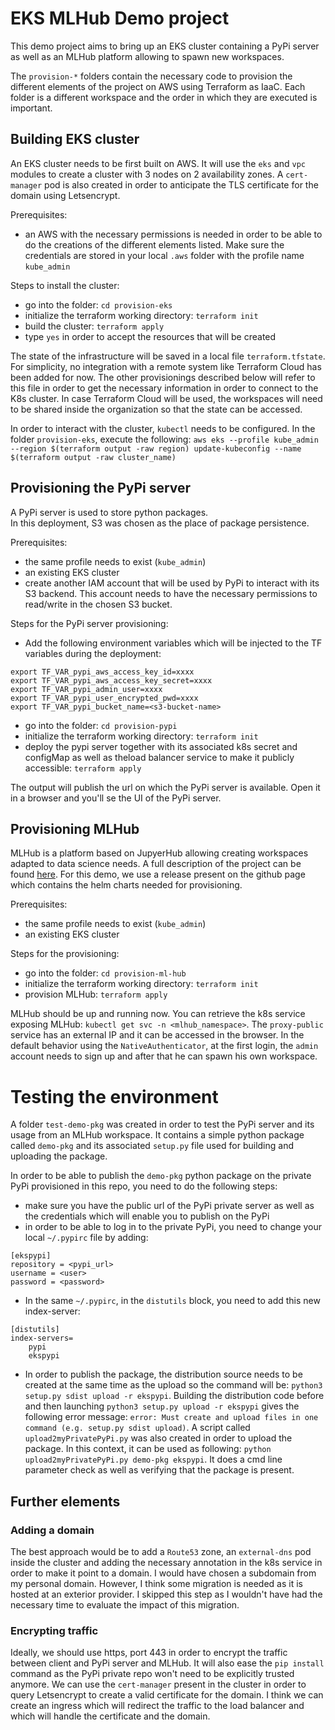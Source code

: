 # EKS MLHub Demo project

This demo project aims to bring up an EKS cluster containing a PyPi server as well as an MLHub platform allowing to spawn new workspaces.


The `provision-*` folders contain the necessary code to provision the different elements of the project on AWS using Terraform as IaaC. Each folder is a different workspace and the order in which they are executed is important.

## Building EKS cluster

An EKS cluster needs to be first built on AWS. It will use the `eks` and `vpc` modules to create a cluster with 3 nodes on 2 availability zones. A `cert-manager` pod is also created in order to anticipate the TLS certificate for the domain using Letsencrypt.

Prerequisites:
- an AWS with the necessary permissions is needed in order to be able to do the creations of the different elements listed. Make sure the credentials are stored in your local `.aws` folder with the profile name `kube_admin`

Steps to install the cluster:
- go into the folder: `cd provision-eks`
- initialize the terraform working directory: `terraform init`
- build the cluster: `terraform apply`
- type `yes` in order to accept the resources that will be created

The state of the infrastructure will be saved in a local file `terraform.tfstate`. For simplicity, no integration with a remote system like Terraform Cloud has been added for now. The other provisionings described below will refer to this file in order to get the necessary information in order to connect to the K8s cluster. In case Terraform Cloud will be used, the workspaces will need to be shared inside the organization so that the state can be accessed.


In order to interact with the cluster, `kubectl` needs to be configured. In the folder `provision-eks`, execute the following: `aws eks --profile kube_admin --region $(terraform output -raw region) update-kubeconfig --name $(terraform output -raw cluster_name)`

## Provisioning the PyPi server

A PyPi server is used to store python packages.  
In this deployment, S3 was chosen as the place of package persistence.  

Prerequisites:
- the same profile needs to exist (`kube_admin`)
- an existing EKS cluster
- create another IAM account that will be used by PyPi to interact with its S3 backend. This account needs to have the necessary permissions to read/write in the chosen S3 bucket.

Steps for the PyPi server provisioning:
- Add the following environment variables which will be injected to the TF variables during the deployment:
```
export TF_VAR_pypi_aws_access_key_id=xxxx
export TF_VAR_pypi_aws_access_key_secret=xxxx
export TF_VAR_pypi_admin_user=xxxx
export TF_VAR_pypi_user_encrypted_pwd=xxxx
export TF_VAR_pypi_bucket_name=<s3-bucket-name>
```
- go into the folder: `cd provision-pypi`
- initialize the terraform working directory: `terraform init`
- deploy the pypi server together with its associated k8s secret and configMap as well as theload balancer service to make it publicly accessible: `terraform apply`

The output will publish the url on which the PyPi server is available. Open it in a browser and you'll se the UI of the PyPi server.

## Provisioning MLHub

MLHub is a platform based on JupyerHub allowing creating workspaces adapted to data science needs. A full description of the project can be found [here](https://github.com/ml-tooling/ml-hub). For this demo, we use a release present on the github page which contains the helm charts needed for provisioning.

Prerequisites:
- the same profile needs to exist (`kube_admin`)
- an existing EKS cluster

Steps for the provisioning:
- go into the folder: `cd provision-ml-hub`
- initialize the terraform working directory: `terraform init`
- provision MLHub: `terraform apply`

MLHub should be up and running now. You can retrieve the k8s service exposing MLHub: `kubectl get svc -n <mlhub_namespace>`. The `proxy-public` service has an external IP and it can be accessed in the browser. In the default behavior using the `NativeAuthenticator`, at the first login, the `admin` account needs to sign up and after that he can spawn his own workspace.

# Testing the environment

A folder `test-demo-pkg` was created in order to test the PyPi server and its usage from an MLHub workspace. It contains a simple python package called `demo-pkg` and its associated `setup.py` file used for building and uploading the package.

In order to be able to publish the `demo-pkg` python package on the private PyPi provisioned in this repo, you need to do the following steps:
- make sure you have the public url of the PyPi private server as well as the credentials which will enable you to publish on the PyPi
- in order to be able to log in to the private PyPi, you need to change your local `~/.pypirc` file by adding:
```
[ekspypi]
repository = <pypi_url>
username = <user>
password = <password>
```
- In the same `~/.pypirc`, in the `distutils` block, you need to add this new index-server:
```
[distutils]
index-servers=
    pypi
    ekspypi
```
- In order to publish the package, the distribution source needs to be created at the same time as the upload so the command will be: `python3 setup.py sdist upload -r ekspypi`. Building the distribution code before and then launching `python3 setup.py upload -r ekspypi` gives the following error message: `error: Must create and upload files in one command (e.g. setup.py sdist upload)`. A script called `upload2myPrivatePyPi.py` was also created in order to upload the package. In this context, it can be used as following: `python upload2myPrivatePyPi.py demo-pkg ekspypi`. It does a cmd line parameter check as well as verifying that the package is present.


## Further elements

### Adding a domain
The best approach would be to add a `Route53` zone, an `external-dns` pod inside the cluster and adding the necessary annotation in the k8s service in order to make it point to a domain. I would have chosen a subdomain from my personal domain. However, I think some migration is needed as it is hosted at an exterior provider. I skipped this step as I wouldn't have had the necessary time to evaluate the impact of this migration.

### Encrypting traffic
Ideally, we should use https, port 443 in order to encrypt the traffic between client and PyPi server and MLHub. It will also ease the `pip install` command as the PyPi private repo won't need to be explicitly trusted anymore. We can use the `cert-manager` present in the cluster in order to query Letsencrypt to create a valid certificate for the domain. I think we can create an ingress which will redirect the traffic to the load balancer and which will handle the certificate and the domain.
